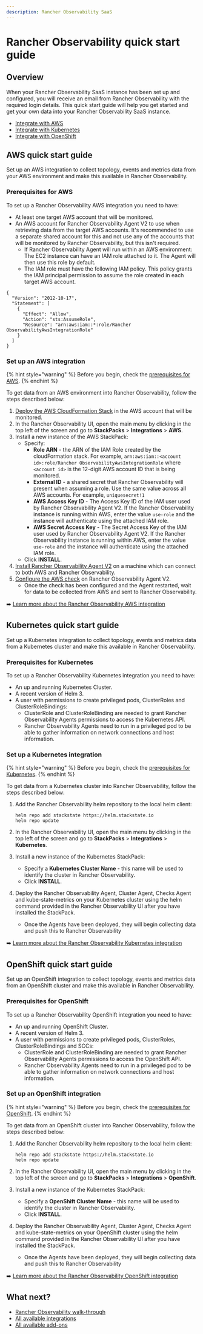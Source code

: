 ```yaml
---
description: Rancher Observability SaaS
---
```


# Rancher Observability quick start guide

## Overview

When your Rancher Observability SaaS instance has been set up and configured, you will receive an email from Rancher Observability with the required login details. This quick start guide will help you get started and get your own data into your Rancher Observability SaaS instance.

* [Integrate with AWS](#aws-quick-start-guide)
* [Integrate with Kubernetes](#kubernetes-quick-start-guide)
* [Integrate with OpenShift](#openshift-quick-start-guide)

## AWS quick start guide

Set up an AWS integration to collect topology, events and metrics data from your AWS environment and make this available in Rancher Observability.

### Prerequisites for AWS

To set up a Rancher Observability AWS integration you need to have:

* At least one target AWS account that will be monitored.
* An AWS account for Rancher Observability Agent V2 to use when retrieving data from the target AWS accounts. It's recommended to use a separate shared account for this and not use any of the accounts that will be monitored by Rancher Observability, but this isn't required.
    * If Rancher Observability Agent will run within an AWS environment: The EC2 instance can have an IAM role attached to it. The Agent will then use this role by default.
    * The IAM role must have the following IAM policy. This policy grants the IAM principal permission to assume the role created in each target AWS account.
```
{
  "Version": "2012-10-17",
  "Statement": [
    {
      "Effect": "Allow",
      "Action": "sts:AssumeRole",
      "Resource": "arn:aws:iam::*:role/Rancher ObservabilityAwsIntegrationRole"
    }
  ]
}
```

### Set up an AWS integration

{% hint style="warning" %}
Before you begin, check the [prerequisites for AWS](#prerequisites-for-aws).
{% endhint %}

To get data from an AWS environment into Rancher Observability, follow the steps described below:

1. [Deploy the AWS CloudFormation Stack](stackpacks/integrations/aws/aws.md#deploy-the-aws-cloudformation-stack) in the AWS  account that will be monitored.
2. In the Rancher Observability UI, open the main menu by clicking in the top left of the screen and go to **StackPacks** > **Integrations** > **AWS**.
3. Install a new instance of the AWS StackPack:
   * Specify:
     * **Role ARN** - the ARN of the IAM Role created by the cloudFormation stack. For example, `arn:aws:iam::<account id>:role/Rancher ObservabilityAwsIntegrationRole` where `<account id>` is the 12-digit AWS account ID that is being monitored. 
     * **External ID** - a shared secret that Rancher Observability will present when assuming a role. Use the same value across all AWS accounts. For example, `uniquesecret!1`
     * **AWS Access Key ID** - The Access Key ID of the IAM user used by Rancher Observability Agent V2. If the Rancher Observability instance is running within AWS, enter the value `use-role` and the instance will authenticate using the attached IAM role. 
     * **AWS Secret Access Key** - The Secret Access Key of the IAM user used by Rancher Observability Agent V2. If the Rancher Observability instance is running within AWS, enter the value `use-role` and the instance will authenticate using the attached IAM role.
   * Click **INSTALL**.
4. [Install Rancher Observability Agent V2](/setup/agent/about-stackstate-agent.md#deployment) on a machine which can connect to both AWS and Rancher Observability.
5. [Configure the AWS check](/stackpacks/integrations/aws/aws.md#configure-the-aws-check) on Rancher Observability Agent V2.
   * Once the check has been configured and the Agent restarted, wait for data to be collected from AWS and sent to Rancher Observability.

➡️ [Learn more about the Rancher Observability AWS integration](/stackpacks/integrations/aws/aws.md)

## Kubernetes quick start guide

Set up a Kubernetes integration to collect topology, events and metrics data from a Kubernetes cluster and make this available in Rancher Observability.

### Prerequisites for Kubernetes

To set up a Rancher Observability Kubernetes integration you need to have:

* An up and running Kubernetes Cluster.
* A recent version of Helm 3.
* A user with permissions to create privileged pods, ClusterRoles and ClusterRoleBindings:
  * ClusterRole and ClusterRoleBinding are needed to grant Rancher Observability Agents permissions to access the Kubernetes API.
  * Rancher Observability Agents need to run in a privileged pod to be able to gather information on network connections and host information.

### Set up a Kubernetes integration

{% hint style="warning" %}
Before you begin, check the [prerequisites for Kubernetes](#prerequisites-for-kubernetes).
{% endhint %}

To get data from a Kubernetes cluster into Rancher Observability, follow the steps described below:

1. Add the Rancher Observability helm repository to the local helm client:
    ```buildoutcfg
    helm repo add stackstate https://helm.stackstate.io
    helm repo update
    ```
   
2. In the Rancher Observability UI, open the main menu by clicking in the top left of the screen and go to **StackPacks** > **Integrations** > **Kubernetes**.
3. Install a new instance of the Kubernetes StackPack:
   * Specify a **Kubernetes Cluster Name** - this name will be used to identify the cluster in Rancher Observability.
   * Click **INSTALL**.
4. Deploy the Rancher Observability Agent, Cluster Agent, Checks Agent and kube-state-metrics on your Kubernetes cluster using the helm command provided in the Rancher Observability UI after you have installed the StackPack.
   * Once the Agents have been deployed, they will begin collecting data and push this to Rancher Observability

➡️ [Learn more about the Rancher Observability Kubernetes integration](/stackpacks/integrations/kubernetes.md)

## OpenShift quick start guide

Set up an OpenShift integration to collect topology, events and metrics data from an OpenShift cluster and make this available in Rancher Observability.

### Prerequisites for OpenShift

To set up a Rancher Observability OpenShift integration you need to have:

* An up and running OpenShift Cluster.
* A recent version of Helm 3.
* A user with permissions to create privileged pods, ClusterRoles, ClusterRoleBindings and SCCs:
  * ClusterRole and ClusterRoleBinding are needed to grant Rancher Observability Agents permissions to access the OpenShift API.
  * Rancher Observability Agents need to run in a privileged pod to be able to gather information on network connections and host information.

### Set up an OpenShift integration

{% hint style="warning" %}
Before you begin, check the [prerequisites for OpenShift](#prerequisites-for-openshift).
{% endhint %}

To get data from an OpenShift cluster into Rancher Observability, follow the steps described below:

1. Add the Rancher Observability helm repository to the local helm client:
    ```buildoutcfg
    helm repo add stackstate https://helm.stackstate.io
    helm repo update
    ```
   
2. In the Rancher Observability UI, open the main menu by clicking in the top left of the screen and go to **StackPacks** > **Integrations** > **OpenShift**.
3. Install a new instance of the Kubernetes StackPack:
   * Specify a **OpenShift Cluster Name** - this name will be used to identify the cluster in Rancher Observability.
   * Click **INSTALL**.
4. Deploy the Rancher Observability Agent, Cluster Agent, Checks Agent and kube-state-metrics on your OpenShift cluster using the helm command provided in the Rancher Observability UI after you have installed the StackPack.
   * Once the Agents have been deployed, they will begin collecting data and push this to Rancher Observability

➡️ [Learn more about the Rancher Observability OpenShift integration](/stackpacks/integrations/openshift.md)

## What next?

- [Rancher Observability walk-through](/getting_started.md)
- [All available integrations](/stackpacks/integrations/)
- [All available add-ons](/stackpacks/add-ons/)